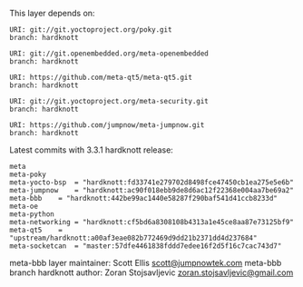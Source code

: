 This layer depends on:

	URI: git://git.yoctoproject.org/poky.git
	branch: hardknott

	URI: git://git.openembedded.org/meta-openembedded
	branch: hardknott

	URI: https://github.com/meta-qt5/meta-qt5.git
	branch: hardknott

	URI: git://git.yoctoproject.org/meta-security.git
	branch: hardknott

	URI: https://github.com/jumpnow/meta-jumpnow.git
	branch: hardknott

Latest commits with 3.3.1 hardknott release:

	meta
	meta-poky
	meta-yocto-bsp	= "hardknott:fd33741e279702d8498fce47450cb1ea275e5e6b"
	meta-jumpnow	= "hardknott:ac90f018ebb9de8d6ac12f22368e004aa7be69a2"
	meta-bbb	= "hardknott:442be99ac1440e58287f290baf541d41ccb8233d"
	meta-oe
	meta-python
	meta-networking	= "hardknott:cf5bd6a8308108b4313a1e45ce8aa87e73125bf9"
	meta-qt5	= "upstream/hardknott:a00af3eae082b772469d9dd21b2371dd4d237684"
	meta-socketcan	= "master:57dfe4461838fddd7edee16f2d5f16c7cac743d7"

meta-bbb layer maintainer: Scott Ellis <scott@jumpnowtek.com>
meta-bbb branch hardknott author: Zoran Stojsavljevic <zoran.stojsavljevic@gmail.com>

